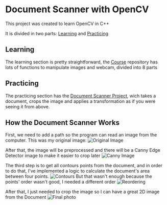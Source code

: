 # Document Scanner with OpenCV
This project was created to learn OpenCV in C++

It is divided in two parts: [Learning](https://github.com/raphaelleveque/DocumentScanner/tree/main/Course) and [Practicing](https://github.com/raphaelleveque/DocumentScanner/tree/main/DocumentScanner)


## Learning
The learning section is pretty straightforward, the [Course](https://github.com/raphaelleveque/DocumentScanner/tree/main/Course) repository has lots of functions to manipulate images and webcam, divided into 8 parts


## Practicing
The practicing section has the [Document Scanner Project](https://github.com/raphaelleveque/DocumentScanner/tree/main/DocumentScanner), wich takes a document, crops the image and applies a transformation as if you were seeing it from above.


## How the Document Scanner Works
First, we need to add a path so the program can read an image from the computer. This was my original image:
![Original Image](https://github.com/raphaelleveque/DocumentScanner/blob/main/images/original_image.jpeg)

After that, the image will be preprocessed and there will be a Canny Edge Detector image to make it easier to crop later
![Canny Image](https://github.com/raphaelleveque/DocumentScanner/blob/main/images/canny_image.png)

The third step is to get all contours points from the document, and in order to do that, I've implemented a logic to calculate the document's area between four points.
![Contours](https://github.com/raphaelleveque/DocumentScanner/blob/main/images/contours.png)
But that wasn't enough because the points' order wasn't good, I needed a different order
![Reordering](https://github.com/raphaelleveque/DocumentScanner/blob/main/images/after_reorder.png)

After that, I just needed to crop the image so I can have a great 2D image from the Document
![Final photo](https://github.com/raphaelleveque/DocumentScanner/blob/main/images/final_result.png)